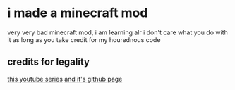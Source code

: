 # i made a minecraft mod
very very bad minecraft mod, i am learning alr
i don't care what you do with it as long as you take credit for my hourednous code 

## credits for legality 
[this youtube series](https://www.youtube.com/playlist?list=PLKGarocXCE1EO43Dlf5JGh7Yk-kRAXUEJ)
[and it's github page](https://github.com/Tutorials-By-Kaupenjoe/Fabric-Tutorial-1.20.X)
